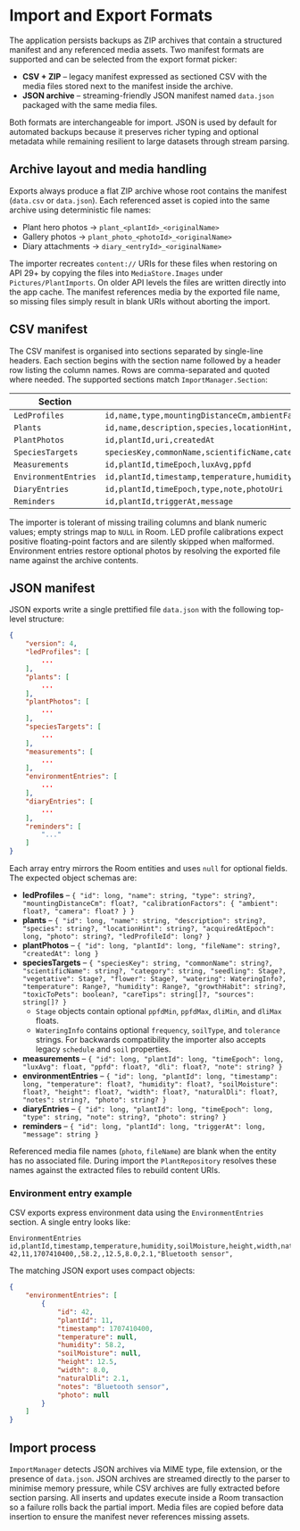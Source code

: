 # Import and Export Formats

The application persists backups as ZIP archives that contain a structured manifest and any
referenced media assets. Two manifest formats are supported and can be selected from the export
format picker:

- **CSV + ZIP** – legacy manifest expressed as sectioned CSV with the media files stored next to the
  manifest inside the archive.
- **JSON archive** – streaming-friendly JSON manifest named `data.json` packaged with the same media
  files.

Both formats are interchangeable for import. JSON is used by default for automated backups because
it preserves richer typing and optional metadata while remaining resilient to large datasets through
stream parsing.

## Archive layout and media handling

Exports always produce a flat ZIP archive whose root contains the manifest (`data.csv` or
`data.json`). Each referenced asset is copied into the same archive using deterministic file names:

- Plant hero photos → `plant_<plantId>_<originalName>`
- Gallery photos → `plant_photo_<photoId>_<originalName>`
- Diary attachments → `diary_<entryId>_<originalName>`

The importer recreates `content://` URIs for these files when restoring on API 29+ by copying the
files into `MediaStore.Images` under `Pictures/PlantImports`. On older API levels the files are
written directly into the app cache. The manifest references media by the exported file name, so
missing files simply result in blank URIs without aborting the import.

## CSV manifest

The CSV manifest is organised into sections separated by single-line headers. Each section begins
with the section name followed by a header row listing the column names. Rows are comma-separated
and quoted where needed. The supported sections match `ImportManager.Section`:

| Section              | Columns                                                                                                                                                                                                                                                                                                                                                                                       |
|----------------------|-------------------------------------------------------------------------------------------------------------------------------|
| `LedProfiles`        | `id,name,type,mountingDistanceCm,ambientFactor,cameraFactor`                                                                  |
| `Plants`             | `id,name,description,species,locationHint,acquiredAtEpoch,photoUri,ledProfileId`                                             |
| `PlantPhotos`        | `id,plantId,uri,createdAt`                                                                                                   |
| `SpeciesTargets`     | `speciesKey,commonName,scientificName,category,seedlingPpfdMin,seedlingPpfdMax,seedlingDliMin,seedlingDliMax,vegetativePpfdMin,vegetativePpfdMax,vegetativeDliMin,vegetativeDliMax,flowerPpfdMin,flowerPpfdMax,flowerDliMin,flowerDliMax,wateringFrequency,wateringSoilType,wateringTolerance,temperatureMin,temperatureMax,humidityMin,humidityMax,growthHabit,toxicToPets,careTips,sources` |
| `Measurements`       | `id,plantId,timeEpoch,luxAvg,ppfd`                                                                                            |
| `EnvironmentEntries` | `id,plantId,timestamp,temperature,humidity,soilMoisture,height,width,naturalDli,notes,photo`                                            |
| `DiaryEntries`       | `id,plantId,timeEpoch,type,note,photoUri`                                                                                    |
| `Reminders`          | `id,plantId,triggerAt,message`                                                                                               |
The importer is tolerant of missing trailing columns and blank numeric values; empty strings map to
`NULL` in Room. LED profile calibrations expect positive floating-point factors and are silently
skipped when malformed. Environment entries restore optional photos by resolving the exported file
name against the archive contents.

## JSON manifest

JSON exports write a single prettified file `data.json` with the following top-level structure:

```json
{
    "version": 4,
    "ledProfiles": [
        ...
    ],
    "plants": [
        ...
    ],
    "plantPhotos": [
        ...
    ],
    "speciesTargets": [
        ...
    ],
    "measurements": [
        ...
    ],
    "environmentEntries": [
        ...
    ],
    "diaryEntries": [
        ...
    ],
    "reminders": [
        "..."
    ]
}
```

Each array entry mirrors the Room entities and uses `null` for optional fields. The expected object
schemas are:

- **ledProfiles** – `{ "id": long, "name": string, "type": string?, "mountingDistanceCm": float?,
  "calibrationFactors": { "ambient": float?, "camera": float? } }`
- **plants** – `{ "id": long, "name": string, "description": string?, "species": string?,
  "locationHint": string?, "acquiredAtEpoch": long, "photo": string?, "ledProfileId": long? }`
- **plantPhotos** – `{ "id": long, "plantId": long, "fileName": string?, "createdAt": long }`
- **speciesTargets** – `{ "speciesKey": string, "commonName": string?, "scientificName": string?,
  "category": string, "seedling": Stage?, "vegetative": Stage?, "flower": Stage?,
  "watering": WateringInfo?, "temperature": Range?, "humidity": Range?, "growthHabit": string?,
  "toxicToPets": boolean?, "careTips": string[]?, "sources": string[]? }`
    - `Stage` objects contain optional `ppfdMin`, `ppfdMax`, `dliMin`, and `dliMax` floats.
    - `WateringInfo` contains optional `frequency`, `soilType`, and `tolerance` strings. For
      backwards
      compatibility the importer also accepts legacy `schedule` and `soil` properties.
- **measurements** – `{ "id": long, "plantId": long, "timeEpoch": long,
  "luxAvg": float, "ppfd": float?, "dli": float?, "note": string? }`
- **environmentEntries** – `{ "id": long, "plantId": long, "timestamp": long,
  "temperature": float?, "humidity": float?, "soilMoisture": float?, "height": float?,
  "width": float?, "naturalDli": float?, "notes": string?, "photo": string? }`
- **diaryEntries** – `{ "id": long, "plantId": long, "timeEpoch": long, "type": string,
  "note": string?, "photo": string? }`
- **reminders** – `{ "id": long, "plantId": long, "triggerAt": long, "message": string }`

Referenced media file names (`photo`, `fileName`) are blank when the entity has no associated file.
During import the `PlantRepository` resolves these names against the extracted files to rebuild
content URIs.

### Environment entry example

CSV exports express environment data using the `EnvironmentEntries` section. A single entry looks
like:

```
EnvironmentEntries
id,plantId,timestamp,temperature,humidity,soilMoisture,height,width,naturalDli,notes,photo
42,11,1707410400,,58.2,,12.5,8.0,2.1,"Bluetooth sensor",
```

The matching JSON export uses compact objects:

```json
{
    "environmentEntries": [
        {
            "id": 42,
            "plantId": 11,
            "timestamp": 1707410400,
            "temperature": null,
            "humidity": 58.2,
            "soilMoisture": null,
            "height": 12.5,
            "width": 8.0,
            "naturalDli": 2.1,
            "notes": "Bluetooth sensor",
            "photo": null
        }
    ]
}
```

## Import process

`ImportManager` detects JSON archives via MIME type, file extension, or the presence of `data.json`.
JSON archives are streamed directly to the parser to minimise memory pressure, while CSV archives
are
fully extracted before section parsing. All inserts and updates execute inside a Room transaction so
a failure rolls back the partial import. Media files are copied before data insertion to ensure the
manifest never references missing assets.
